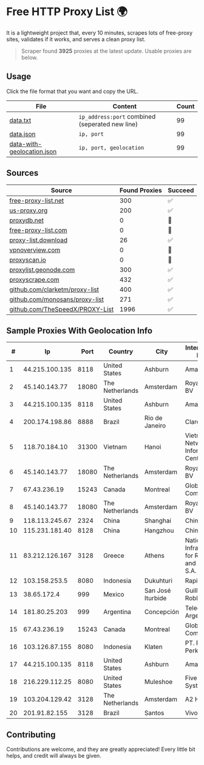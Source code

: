 
# Free HTTP Proxy List 🌍

It is a lightweight project that, every 10 minutes, scrapes lots of free-proxy sites, validates if it works, and serves a clean proxy list.


> Scraper found **3925** proxies at the latest update. Usable proxies are below.

## Usage

Click the file format that you want and copy the URL.


|File|Content|Count|
|----|-------|-----|
|[data.txt](https://raw.githubusercontent.com/themiralay/Proxy-List-World/master/data.txt)|`ip_address:port` combined (seperated new line)|99|
|[data.json](https://raw.githubusercontent.com/themiralay/Proxy-List-World/master/data.json)|`ip, port`|99|
|[data-with-geolocation.json](https://raw.githubusercontent.com/themiralay/Proxy-List-World/master/data-with-geolocation.json)|`ip, port, geolocation`|99|

## Sources

|Source|Found Proxies|Succeed|
|------|-------------|-------|
|[free-proxy-list.net](https://free-proxy-list.net)|300|✅|
|[us-proxy.org](https://www.us-proxy.org)|200|✅|
|[proxydb.net](http://proxydb.net)|0|🚫|
|[free-proxy-list.com](https://free-proxy-list.com/?page=&port=&type%5B%5D=http&type%5B%5D=https&up_time=0&search=Search)|0|🚫|
|[proxy-list.download](https://www.proxy-list.download/HTTP)|26|✅|
|[vpnoverview.com](https://vpnoverview.com/privacy/anonymous-browsing/free-proxy-servers)|0|🚫|
|[proxyscan.io](https://www.proxyscan.io)|0|🚫|
|[proxylist.geonode.com](https://proxylist.geonode.com/api/proxy-list?limit=300&page=1&sort_by=lastChecked&sort_type=desc&protocols=http,https)|300|✅|
|[proxyscrape.com](https://api.proxyscrape.com/v2/?request=displayproxies&protocol=http&timeout=10000&country=all&ssl=all&anonymity=all)|432|✅|
|[github.com/clarketm/proxy-list](https://raw.githubusercontent.com/clarketm/proxy-list/master/proxy-list-raw.txt)|400|✅|
|[github.com/monosans/proxy-list](https://raw.githubusercontent.com/monosans/proxy-list/main/proxies/http.txt)|271|✅|
|[github.com/TheSpeedX/PROXY-List](https://raw.githubusercontent.com/TheSpeedX/PROXY-List/master/http.txt)|1996|✅|


## Sample Proxies With Geolocation Info

|#|Ip|Port|Country|City|Internet Service Provider|
|-|--|----|-------|----|-------------------------|
|1|44.215.100.135|8118|United States|Ashburn|Amazon.com|
|2|45.140.143.77|18080|The Netherlands|Amsterdam|RoyaleHosting BV|
|3|44.215.100.135|8118|United States|Ashburn|Amazon.com|
|4|200.174.198.86|8888|Brazil|Rio de Janeiro|Claro S.A|
|5|118.70.184.10|31300|Vietnam|Hanoi|Vietnam Internet Network Information Center|
|6|45.140.143.77|18080|The Netherlands|Amsterdam|RoyaleHosting BV|
|7|67.43.236.19|15243|Canada|Montreal|GloboTech Communications|
|8|45.140.143.77|18080|The Netherlands|Amsterdam|RoyaleHosting BV|
|9|118.113.245.67|2324|China|Shanghai|Chinanet|
|10|115.231.181.40|8128|China|Hangzhou|China Telecom|
|11|83.212.126.167|3128|Greece|Athens|National Infrastructures for Research and Technology S.A.|
|12|103.158.253.5|8080|Indonesia|Dukuhturi|Rapid Network|
|13|38.65.172.4|999|Mexico|San José Iturbide|Guillermo Robles Ramirez|
|14|181.80.25.203|999|Argentina|Concepción|Telecom Argentina S.A.|
|15|67.43.236.19|15243|Canada|Montreal|GloboTech Communications|
|16|103.126.87.155|8080|Indonesia|Klaten|PT. Rasi Bintang Perkasa|
|17|44.215.100.135|8118|United States|Ashburn|Amazon.com|
|18|216.229.112.25|8080|United States|Muleshoe|Five Area Systems, LLC|
|19|103.204.129.42|3128|The Netherlands|Amsterdam|A2 Hosting, Inc.|
|20|201.91.82.155|3128|Brazil|Santos|Vivo|



## Contributing

Contributions are welcome, and they are greatly appreciated! Every
little bit helps, and credit will always be given.

